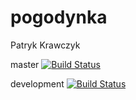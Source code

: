 # pogodynka

Patryk Krawczyk

master [![Build Status](https://travis-ci.org/capybaracreations/pogodynka.svg?branch=master)](https://travis-ci.org/capybaracreations/pogodynka)

development [![Build Status](https://travis-ci.org/capybaracreations/pogodynka.svg?branch=development)](https://travis-ci.org/capybaracreations/pogodynka)
